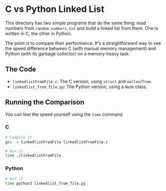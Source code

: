 # C vs Python Linked List

This directory has two simple programs that do the same thing: read numbers from `random_numbers.txt` and build a linked list from them. One is written in C, the other in Python.

The point is to compare their performance. It's a straightforward way to see the speed difference between C (with manual memory management) and Python (with its garbage collector) on a memory-heavy task.

## The Code

*   `linkedlistFromFile.c`: The C version, using `struct` and `malloc`/`free`.
*   `linkedlist_from_file.py`: The Python version, using a `Node` class.

## Running the Comparison

You can test the speed yourself using the `time` command.

### C

```bash
# Compile it
gcc -o linkedlistFromFile linkedlistFromFile.c

# Run it
time ./linkedlistFromFile
```

### Python

```bash
# Run it
time python3 linkedlist_from_file.py
```
